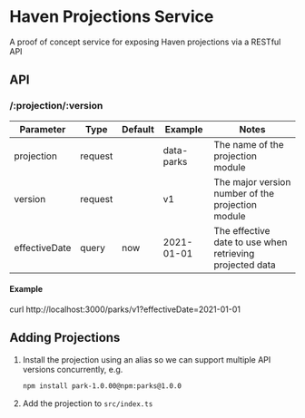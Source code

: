 # Haven Projections Service

A proof of concept service for exposing Haven projections via a RESTful API

## API

### /:projection/:version

| Parameter     | Type    | Default | Example    | Notes                                                    |
| ------------- | ------- | ------- | ---------- | -------------------------------------------------------- |
| projection    | request |         | data-parks | The name of the projection module                        |
| version       | request |         | v1         | The major version number of the projection module        |
| effectiveDate | query   | now     | 2021-01-01 | The effective date to use when retrieving projected data |

#### Example

curl http://localhost:3000/parks/v1?effectiveDate=2021-01-01

## Adding Projections

1. Install the projection using an alias so we can support multiple API versions concurrently, e.g.
   ```sh
   npm install park-1.0.00@npm:parks@1.0.0
   ```
1. Add the projection to `src/index.ts`
